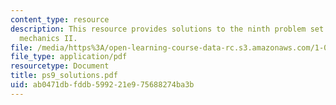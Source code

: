 ```yaml
---
content_type: resource
description: This resource provides solutions to the ninth problem set on engineering
  mechanics II.
file: /media/https%3A/open-learning-course-data-rc.s3.amazonaws.com/1-060-engineering-mechanics-ii-spring-2006/ab0471dbfddb599221e975688274ba3b_ps9_solutions.pdf
file_type: application/pdf
resourcetype: Document
title: ps9_solutions.pdf
uid: ab0471db-fddb-5992-21e9-75688274ba3b
---
```

